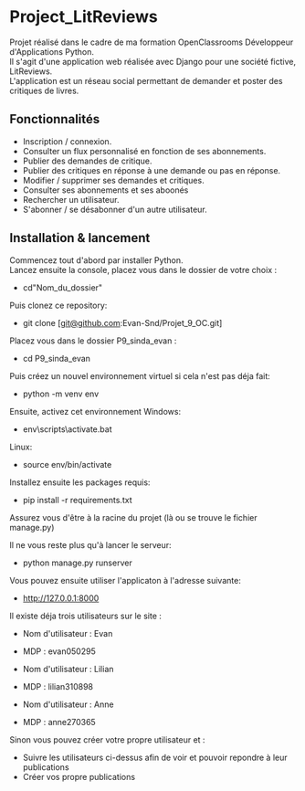 # Project_LitReviews
Projet réalisé dans le cadre de ma formation OpenClassrooms Développeur d'Applications Python.  
Il s'agit d'une application web réalisée avec Django pour une société fictive, LitReviews.  
L'application est un réseau social permettant de demander et poster des critiques de livres.

## Fonctionnalités

* Inscription / connexion.
* Consulter un flux personnalisé en fonction de ses abonnements.
* Publier des demandes de critique.
* Publier des critiques en réponse à une demande ou pas en réponse.
* Modifier / supprimer ses demandes et critiques.
* Consulter ses abonnements et ses aboonés
* Rechercher un utilisateur.
* S'abonner / se désabonner d'un autre utilisateur.


## Installation & lancement

Commencez tout d'abord par installer Python.  
Lancez ensuite la console, placez vous dans le dossier de votre choix :
 - cd"Nom_du_dossier"

 Puis clonez ce repository:
- git clone [git@github.com:Evan-Snd/Projet_9_OC.git]

Placez vous dans le dossier P9_sinda_evan :
 - cd P9_sinda_evan

Puis créez un nouvel environnement virtuel si cela n'est pas déja fait:
 - python -m venv env

Ensuite, activez cet environnement
Windows:
 - env\scripts\activate.bat

Linux:
 - source env/bin/activate

Installez ensuite les packages requis:
 - pip install -r requirements.txt

Assurez vous d'être à la racine du projet (là ou se trouve le fichier manage.py)

Il ne vous reste plus qu'à lancer le serveur: 
 - python manage.py runserver

Vous pouvez ensuite utiliser l'applicaton à l'adresse suivante:
 - http://127.0.0.1:8000

Il existe déja trois utilisateurs sur le site :
- Nom d'utilisateur : Evan
- MDP : evan050295

- Nom d'utilisateur : Lilian
- MDP : lilian310898

- Nom d'utilisateur : Anne
- MDP : anne270365

Sinon vous pouvez créer votre propre utilisateur et :
- Suivre les utilisateurs ci-dessus afin de voir et pouvoir repondre à leur publications
- Créer vos propre publications
